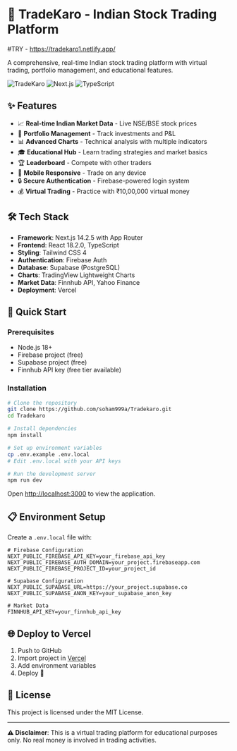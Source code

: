 # 🚀 TradeKaro - Indian Stock Trading Platform
#TRY - https://tradekaro1.netlify.app/

A comprehensive, real-time Indian stock trading platform with virtual trading, portfolio management, and educational features.

![TradeKaro](https://img.shields.io/badge/TradeKaro-Indian%20Stock%20Trading-blue?style=for-the-badge)
![Next.js](https://img.shields.io/badge/Next.js-14.2.5-black?style=for-the-badge&logo=next.js)
![TypeScript](https://img.shields.io/badge/TypeScript-007ACC?style=for-the-badge&logo=typescript&logoColor=white)

## ✨ Features

- 📈 **Real-time Indian Market Data** - Live NSE/BSE stock prices
- 💼 **Portfolio Management** - Track investments and P&L
- 📊 **Advanced Charts** - Technical analysis with multiple indicators
- 🎓 **Educational Hub** - Learn trading strategies and market basics
- 🏆 **Leaderboard** - Compete with other traders
- 📱 **Mobile Responsive** - Trade on any device
- 🔒 **Secure Authentication** - Firebase-powered login system
- 💰 **Virtual Trading** - Practice with ₹10,00,000 virtual money

## 🛠️ Tech Stack

- **Framework**: Next.js 14.2.5 with App Router
- **Frontend**: React 18.2.0, TypeScript
- **Styling**: Tailwind CSS 4
- **Authentication**: Firebase Auth
- **Database**: Supabase (PostgreSQL)
- **Charts**: TradingView Lightweight Charts
- **Market Data**: Finnhub API, Yahoo Finance
- **Deployment**: Vercel

## 🚀 Quick Start

### Prerequisites
- Node.js 18+
- Firebase project (free)
- Supabase project (free)
- Finnhub API key (free tier available)

### Installation

```bash
# Clone the repository
git clone https://github.com/soham999a/Tradekaro.git
cd Tradekaro

# Install dependencies
npm install

# Set up environment variables
cp .env.example .env.local
# Edit .env.local with your API keys

# Run the development server
npm run dev
```

Open [http://localhost:3000](http://localhost:3000) to view the application.

## 📋 Environment Setup

Create a `.env.local` file with:

```env
# Firebase Configuration
NEXT_PUBLIC_FIREBASE_API_KEY=your_firebase_api_key
NEXT_PUBLIC_FIREBASE_AUTH_DOMAIN=your_project.firebaseapp.com
NEXT_PUBLIC_FIREBASE_PROJECT_ID=your_project_id

# Supabase Configuration
NEXT_PUBLIC_SUPABASE_URL=https://your_project.supabase.co
NEXT_PUBLIC_SUPABASE_ANON_KEY=your_supabase_anon_key

# Market Data
FINNHUB_API_KEY=your_finnhub_api_key
```

## 🌐 Deploy to Vercel

1. Push to GitHub
2. Import project in [Vercel](https://vercel.com)
3. Add environment variables
4. Deploy 🚀

## 📄 License

This project is licensed under the MIT License.

---

**⚠️ Disclaimer**: This is a virtual trading platform for educational purposes only. No real money is involved in trading activities.
